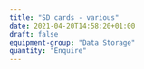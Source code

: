 ```yaml
---
title: "SD cards - various"
date: 2021-04-20T14:58:20+01:00
draft: false
equipment-group: "Data Storage"
quantity: "Enquire"
---
```


